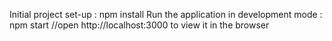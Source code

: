 Initial project set-up :
  npm install
Run the application in development mode :
  npm start //open http://localhost:3000 to view it in the browser